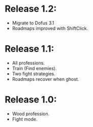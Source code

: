 # Release 1.2:
 - Migrate to Dofus 3.1
 - Roadmaps improved with ShiftClick.

# Release 1.1:
 - All professions.
 - Train (Find enemies).
 - Two fight strategies.
 - Roadmaps recover when ghost.

# Release 1.0:
 - Wood profession.
 - Fight mode.
